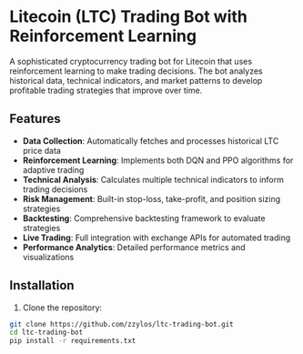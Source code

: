 # Litecoin (LTC) Trading Bot with Reinforcement Learning

A sophisticated cryptocurrency trading bot for Litecoin that uses reinforcement learning to make trading decisions. The bot analyzes historical data, technical indicators, and market patterns to develop profitable trading strategies that improve over time.

## Features

- **Data Collection**: Automatically fetches and processes historical LTC price data
- **Reinforcement Learning**: Implements both DQN and PPO algorithms for adaptive trading
- **Technical Analysis**: Calculates multiple technical indicators to inform trading decisions
- **Risk Management**: Built-in stop-loss, take-profit, and position sizing strategies
- **Backtesting**: Comprehensive backtesting framework to evaluate strategies
- **Live Trading**: Full integration with exchange APIs for automated trading
- **Performance Analytics**: Detailed performance metrics and visualizations

## Installation

1. Clone the repository:
```bash
git clone https://github.com/zzylos/ltc-trading-bot.git
cd ltc-trading-bot
pip install -r requirements.txt